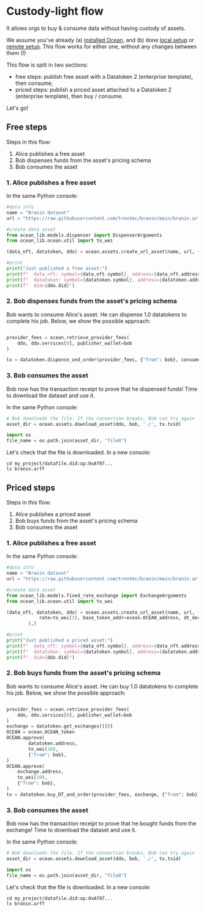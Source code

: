 
# Custody-light flow

It allows orgs to buy & consume data without having custody of assets.

We assume you've already (a) [installed Ocean](install.md), and (b) done [local setup](setup-local.md) or [remote setup](setup-remote.md). This flow works for either one, without any changes between them (!)

This flow is split in two sections:
- free steps: publish free asset with a Datatoken 2 (enterprise template), then consume;
- priced steps: publish a priced asset attached to a Datatoken 2 (enterprise template), then buy / consume.

Let's go!


## Free steps

Steps in this flow:

1. Alice publishes a free asset
2. Bob dispenses funds from the asset's pricing schema
3. Bob consumes the asset

### 1. Alice publishes a free asset

In the same Python console:
```python
#data info
name = "Branin dataset"
url = "https://raw.githubusercontent.com/trentmc/branin/main/branin.arff"

#create data asset
from ocean_lib.models.dispenser import DispenserArguments
from ocean_lib.ocean.util import to_wei

(data_nft, datatoken, ddo) = ocean.assets.create_url_asset(name, url, {"from": alice}, use_enterprise=True, pricing_schema_args=DispenserArguments(to_wei(1), to_wei(1)))

#print
print("Just published a free asset:")
print(f"  data_nft: symbol={data_nft.symbol}, address={data_nft.address}")
print(f"  datatoken: symbol={datatoken.symbol}, address={datatoken.address}")
print(f"  did={ddo.did}")
```

### 2. Bob dispenses funds from the asset's pricing schema

Bob wants to consume Alice's asset. He can dispense 1.0 datatokens to complete his job.
Below, we show the possible approach:

```python

provider_fees = ocean.retrieve_provider_fees(
    ddo, ddo.services[0], publisher_wallet=bob
)

tx = datatoken.dispense_and_order(provider_fees, {"from": bob}, consumer=bob.address, service_index=0)

```

### 3. Bob consumes the asset

Bob now has the transaction receipt to prove that he dispensed funds! Time to download the dataset and use it.


In the same Python console:
```python
# Bob downloads the file. If the connection breaks, Bob can try again
asset_dir = ocean.assets.download_asset(ddo, bob, './', tx.txid)

import os
file_name = os.path.join(asset_dir, "file0")
```

Let's check that the file is downloaded. In a new console:

```console
cd my_project/datafile.did:op:0xAf07...
ls branin.arff
```


## Priced steps

Steps in this flow:

1. Alice publishes a priced asset
2. Bob buys funds from the asset's pricing schema
3. Bob consumes the asset

### 1. Alice publishes a free asset

In the same Python console:
```python
#data info
name = "Branin dataset"
url = "https://raw.githubusercontent.com/trentmc/branin/main/branin.arff"

#create data asset
from ocean_lib.models.fixed_rate_exchange import ExchangeArguments
from ocean_lib.ocean.util import to_wei

(data_nft, datatoken, ddo) = ocean.assets.create_url_asset(name, url, {"from": alice}, use_enterprise=True, pricing_schema_args=ExchangeArguments(
            rate=to_wei(3), base_token_addr=ocean.OCEAN_address, dt_decimals=18
        ),)

#print
print("Just published a priced asset:")
print(f"  data_nft: symbol={data_nft.symbol}, address={data_nft.address}")
print(f"  datatoken: symbol={datatoken.symbol}, address={datatoken.address}")
print(f"  did={ddo.did}")
```

### 2. Bob buys funds from the asset's pricing schema

Bob wants to consume Alice's asset. He can buy 1.0 datatokens to complete his job.
Below, we show the possible approach:

```python

provider_fees = ocean.retrieve_provider_fees(
    ddo, ddo.services[0], publisher_wallet=bob
)
exchange = datatoken.get_exchanges()[0]
OCEAN = ocean.OCEAN_token
OCEAN.approve(
        datatoken.address,
        to_wei(10),
        {"from": bob},
)
OCEAN.approve(
    exchange.address,
    to_wei(10),
    {"from": bob},
)
tx = datatoken.buy_DT_and_order(provider_fees, exchange, {"from": bob}, consumer=bob.address, service_index=0)

```

### 3. Bob consumes the asset

Bob now has the transaction receipt to prove that he bought funds from the exchange! Time to download the dataset and use it.


In the same Python console:
```python
# Bob downloads the file. If the connection breaks, Bob can try again
asset_dir = ocean.assets.download_asset(ddo, bob, './', tx.txid)

import os
file_name = os.path.join(asset_dir, "file0")
```

Let's check that the file is downloaded. In a new console:

```console
cd my_project/datafile.did:op:0xAf07...
ls branin.arff
```